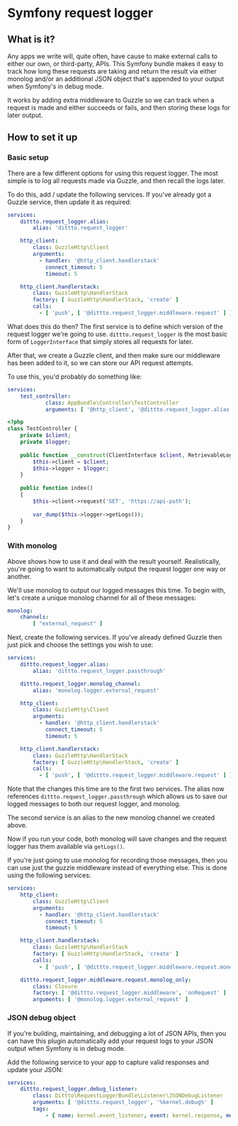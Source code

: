 # Symfony request logger

## What is it?

Any apps we write will, quite often, have cause to make external calls to either our own, or third-party, APIs. This Symfony bundle makes it easy to track how long these requests are taking and return the result via either monolog and/or an additional JSON object that's appended to your output when Symfony's in debug mode.

It works by adding extra middleware to Guzzle so we can track when a request is made and either succeeds or fails, and then storing these logs for later output.

## How to set it up

### Basic setup

There are a few different options for using this request logger. The most simple is to log all requests made via Guzzle, and then recall the logs later.

To do this, add / update the following services. If you've already got a Guzzle service, then update it as required:

```yaml
services:
    dittto.request_logger.alias:
        alias: 'dittto.request_logger'

    http_client:
        class: GuzzleHttp\Client
        arguments:
          - handler: '@http_client.handlerstack'
            connect_timeout: 5
            timeout: 5

    http_client.handlerstack:
        class: GuzzleHttp\HandlerStack
        factory: [ GuzzleHttp\HandlerStack, 'create' ]
        calls:
          - [ 'push', [ '@dittto.request_logger.middleware.request' ] ]
```

What does this do then? The first service is to define which version of the request logger we're going to use. `dittto.request_logger` is the most basic form of `LoggerInterface` that simply stores all requests for later.

After that, we create a Guzzle client, and then make sure our middleware has been added to it, so we can store our API request attempts.

To use this, you'd probably do something like:

```yaml
services:
    test_controller:
            class: AppBundle\Controller\TestController
            arguments: [ '@http_client', '@dittto.request_logger.alias' ]
```

```php
<?php
class TestController {
    private $client;
    private $logger;
    
    public function __construct(ClientInterface $client, RetrievableLogsInterface $logger) {
        $this->client = $client;
        $this->logger = $logger;
    }
    
    public function index()
    {
        $this->client->request('GET', 'https://api-path');
        
        var_dump($this->logger->getLogs());
    }
}
```

### With monolog

Above shows how to use it and deal with the result yourself. Realistically, you're going to want to automatically output the request logger one way or another.

We'll use monolog to output our logged messages this time. To begin with, let's create a unique monolog channel for all of these messages:

```yaml
monolog:
    channels:
        [ "external_request" ]
```

Next, create the following services. If you've already defined Guzzle then just pick and choose the settings you wish to use:

```yaml
services:
    dittto.request_logger.alias:
        alias: 'dittto.request_logger.passthrough'

    dittto.request_logger.monolog_channel:
        alias: 'monolog.logger.external_request'

    http_client:
        class: GuzzleHttp\Client
        arguments:
          - handler: '@http_client.handlerstack'
            connect_timeout: 5
            timeout: 5

    http_client.handlerstack:
        class: GuzzleHttp\HandlerStack
        factory: [ GuzzleHttp\HandlerStack, 'create' ]
        calls:
          - [ 'push', [ '@dittto.request_logger.middleware.request' ] ]
```

Note that the changes this time are to the first two services. The alias now references `dittto.request_logger.passthrough` which allows us to save our logged messages to both our request logger, and monolog.

The second service is an alias to the new monolog channel we created above.

Now if you run your code, both monolog will save changes and the request logger has them available via `getLogs()`.

If you're just going to use monolog for recording those messages, then you can use just the guzzle middleware instead of everything else. This is done using the following services:
 
```yaml
services:
    http_client:
        class: GuzzleHttp\Client
        arguments:
          - handler: '@http_client.handlerstack'
            connect_timeout: 5
            timeout: 5

    http_client.handlerstack:
        class: GuzzleHttp\HandlerStack
        factory: [ GuzzleHttp\HandlerStack, 'create' ]
        calls:
          - [ 'push', [ '@dittto.request_logger.middleware.request.monolog_only' ] ]

    dittto.request_logger.middleware.request.monolog_only:
        class: Closure
        factory: [ '@dittto.request_logger.middleware', 'onRequest' ]
        arguments: [ '@monolog.logger.external_request' ]
```

### JSON debug object 

If you're building, maintaining, and debugging a lot of JSON APIs, then you can have this plugin automatically add your request logs to your JSON output when Symfony is in debug mode. 

Add the following service to your app to capture valid responses and update your JSON:

```yaml
services:
    dittto.request_logger.debug_listener:
        class: Dittto\RequestLoggerBundle\Listener\JSONDebugListener
        arguments: [ '@dittto.request_logger', '%kernel.debug%' ]
        tags:
            - { name: kernel.event_listener, event: kernel.response, method: 'onKernelResponse' }
```